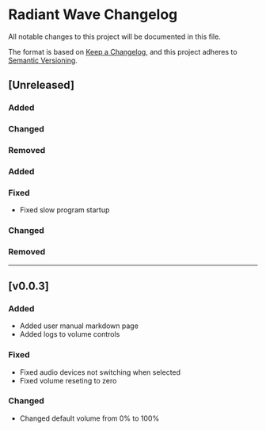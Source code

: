 # Radiant Wave Changelog


All notable changes to this project will be documented in this file.

The format is based on [Keep a Changelog](https://keepachangelog.com/en/1.1.0/),
and this project adheres to [Semantic Versioning](https://semver.org/spec/v2.0.0.html).

## [Unreleased]

### Added
### Changed
### Removed
### Added
### Fixed  
- Fixed slow program startup
### Changed
### Removed

--- 

## [v0.0.3]  

### Added  
- Added user manual markdown page  
- Added logs to volume controls  

### Fixed  
- Fixed audio devices not switching when selected  
- Fixed volume reseting to zero

### Changed   
- Changed default volume from 0% to 100%